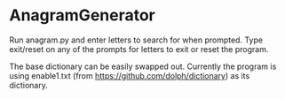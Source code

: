 # AnagramGenerator

Run anagram.py and enter letters to search for when prompted. Type exit/reset on any of the prompts for letters to exit or reset the program.

The base dictionary can be easily swapped out. Currently the program is using enable1.txt (from https://github.com/dolph/dictionary) as its dictionary.
